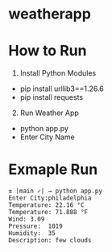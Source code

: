 # weatherapp

# How to Run

1. Install Python Modules 
  - pip install urllib3==1.26.6
  - pip install requests
2. Run Weather App
  - python app.py
  - Enter City Name
  
# Exmaple Run

```
± |main ✓| → python app.py
Enter City:philadelphia
Temperature: 22.16 °C
Temperature: 71.888 °F
Wind: 3.09
Pressure:  1019
Humidity:  35
Description: few clouds
```
